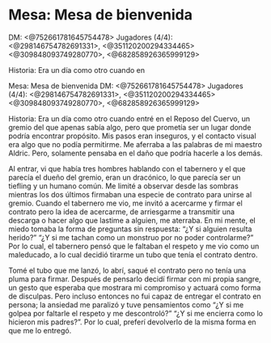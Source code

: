 # Mesa: Mesa de bienvenida
DM: <@752661781645754478> 
Jugadores (4/4): <@298146754782691331>, <@351120200294334465> <@309848093749280770>, <@682858926365999129>

Historia:
Era un día como otro cuando en

Mesa: Mesa de bienvenida
DM: <@752661781645754478> 
Jugadores (4/4): <@298146754782691331>, <@351120200294334465> <@309848093749280770>, <@682858926365999129>

Historia:
Era un día como otro cuando entré en el Reposo del Cuervo, un gremio del que apenas sabía algo, pero que prometía ser un lugar donde podría encontrar propósito. Mis pasos eran inseguros, y el contacto visual era algo que no podía permitirme. Me aferraba a las palabras de mi maestro Aldric. Pero, solamente pensaba en el daño que podría hacerle a los demás.

Al entrar, vi que había tres hombres hablando con el tabernero y el que parecía el dueño del gremio, eran un dracónico, lo que parecía ser un tiefling y un humano común. Me limité a observar desde las sombras mientras los dos últimos firmaban una especie de contrato para unirse al gremio. Cuando el tabernero me vio, me invitó a acercarme y firmar el contrato pero la idea de acercarme, de arriesgarme a transmitir una descarga o hacer algo que lastime a alguien, me aterraba. En mi mente, el miedo tomaba la forma de preguntas sin respuesta: “¿Y si alguien resulta herido?” “¿Y si me tachan como un monstruo por no poder controlarme?” Por lo cual, el tabernero pensó que le faltaban el respeto y me vio como un maleducado, a lo cual decidió tirarme un tubo que tenía el contrato dentro.

Tomé el tubo que me lanzó, lo abrí, saqué el contrato pero no tenía una pluma para firmar. Después de pensarlo decidí firmar con mi propia sangre, un gesto que esperaba que mostrara mi compromiso y actuará como forma de disculpas. Pero incluso entonces no fui capaz de entregar el contrato en persona; la ansiedad me paralizó y tuve pensamientos como “¿Y si me golpea por faltarle el respeto y me descontroló?” “¿Y si me encierra como lo hicieron mis padres?”. Por lo cual, preferí devolverlo de la misma forma en que me lo entregó.

